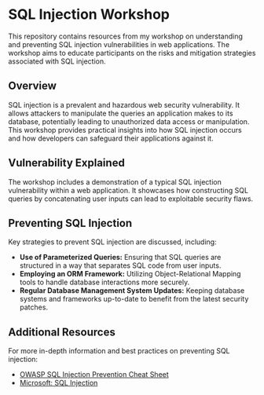 # SQL Injection Workshop

This repository contains resources from my workshop on understanding and preventing SQL injection vulnerabilities in web applications. The workshop aims to educate participants on the risks and mitigation strategies associated with SQL injection.

## Overview

SQL injection is a prevalent and hazardous web security vulnerability. It allows attackers to manipulate the queries an application makes to its database, potentially leading to unauthorized data access or manipulation. This workshop provides practical insights into how SQL injection occurs and how developers can safeguard their applications against it.

## Vulnerability Explained

The workshop includes a demonstration of a typical SQL injection vulnerability within a web application. It showcases how constructing SQL queries by concatenating user inputs can lead to exploitable security flaws.

## Preventing SQL Injection

Key strategies to prevent SQL injection are discussed, including:

- **Use of Parameterized Queries:** Ensuring that SQL queries are structured in a way that separates SQL code from user inputs.
- **Employing an ORM Framework:** Utilizing Object-Relational Mapping tools to handle database interactions more securely.
- **Regular Database Management System Updates:** Keeping database systems and frameworks up-to-date to benefit from the latest security patches.

## Additional Resources

For more in-depth information and best practices on preventing SQL injection:

- [OWASP SQL Injection Prevention Cheat Sheet](https://owasp.org/www-project-cheat-sheets/cheatsheets/SQL_Injection_Prevention_Cheat_Sheet.html)
- [Microsoft: SQL Injection](https://docs.microsoft.com/en-us/sql/relational-databases/security/sql-injection?view=sql-server-ver15)

